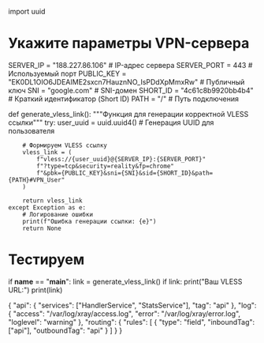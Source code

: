 import uuid

# Укажите параметры VPN-сервера
SERVER_IP = "188.227.86.106"  # IP-адрес сервера
SERVER_PORT = 443  # Используемый порт
PUBLIC_KEY = "EK0DL1OIO6JDEAIME2sxcn7HauznNO_IsPDdXpMmxRw"  # Публичный ключ
SNI = "google.com"  # SNI-домен
SHORT_ID = "4c61c8b9920bb4b4"  # Краткий идентификатор (Short ID)
PATH = "/"  # Путь подключения

def generate_vless_link():
    """Функция для генерации корректной VLESS ссылки"""
    try:
        user_uuid = uuid.uuid4()  # Генерация UUID для пользователя
        
        # Формируем VLESS ссылку
        vless_link = (
            f"vless://{user_uuid}@{SERVER_IP}:{SERVER_PORT}"
            f"?type=tcp&security=reality&fp=chrome"
            f"&pbk={PUBLIC_KEY}&sni={SNI}&sid={SHORT_ID}&path={PATH}#VPN_User"
        )
        
        return vless_link
    except Exception as e:
        # Логирование ошибки
        print(f"Ошибка генерации ссылки: {e}")
        return None

# Тестируем
if __name__ == "__main__":
    link = generate_vless_link()
    if link:
        print("Ваш VLESS URL:")
        print(link)


{
       "api": {
           "services": ["HandlerService", "StatsService"],
           "tag": "api"
       },
       "log": {
           "access": "/var/log/xray/access.log",
           "error": "/var/log/xray/error.log",
           "loglevel": "warning"
       },
       "routing": {
           "rules": [
               {
                   "type": "field",
                   "inboundTag": ["api"],
                   "outboundTag": "api"
               }
           ]
       }
   }
   

